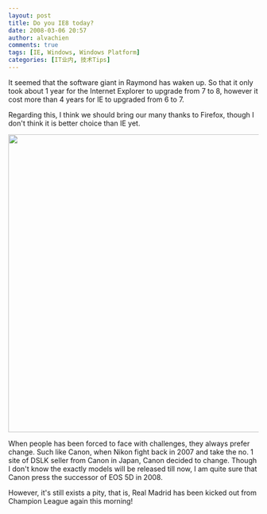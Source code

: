 ```yaml
---
layout: post
title: Do you IE8 today?
date: 2008-03-06 20:57
author: alvachien
comments: true
tags: [IE, Windows, Windows Platform]
categories: [IT业内, 技术Tips]
---
```

It seemed that the software giant in Raymond has waken up. So that it only took about 1 year for the Internet Explorer to upgrade from 7 to 8, however it cost more than 4 years for IE to upgraded from 6 to 7.

Regarding this, I think we should bring our many thanks to Firefox, though I don't think it is better choice than IE yet.

<img src="http://farm3.static.flickr.com/2006/2313601813_774235f48b_o.gif" alt="" width="600" />

When people has been forced to face with challenges, they always prefer change. Such like Canon, when Nikon fight back in 2007 and take the no. 1 site of DSLK seller from Canon in Japan, Canon decided to change. Though I don't know the exactly models will be released till now, I am quite sure that Canon press the successor of EOS 5D in 2008.


However, it's still exists a pity, that is, Real Madrid has been kicked out from Champion League again this morning!
